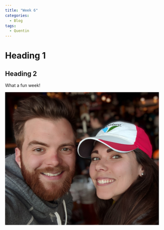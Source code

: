 ```yaml
---
title: "Week 6"
categories:
  - Blog
tags:
  - Quentin
---
```


# Heading 1

## Heading 2

What a fun week!

![Picture Title](/assets/images/ajm-cmb-bio.jpg)
